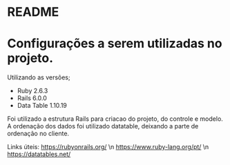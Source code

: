 # README

<h1>Configurações a serem utilizadas no projeto.</h1>

Utilizando as versões;
* Ruby 2.6.3
* Rails 6.0.0
* Data Table 1.10.19

Foi utilizado a estrutura Rails para criacao do projeto, do controle e modelo. A ordenação dos dados foi utilizado datatable, deixando a parte de ordenação no cliente.

Links úteis:
https://rubyonrails.org/ \n
https://www.ruby-lang.org/pt/ \n
https://datatables.net/
